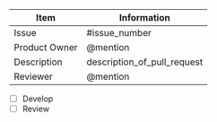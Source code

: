 | Item  | Information |
| ------------- | ------------- |
| Issue | #issue_number |
| Product Owner | @mention  |
| Description | description_of_pull_request |
| Reviewer | @mention |

- [ ] Develop  
- [ ] Review 
